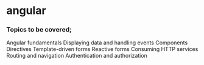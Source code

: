 # angular

### Topics to be covered;

Angular fundamentals
Displaying data and handling events
Components
Directives
Template-driven forms
Reactive forms
Consuming HTTP services
Routing and navigation
Authentication and authorization
